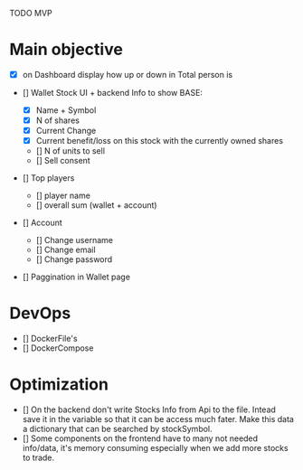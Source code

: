 TODO MVP

# Main objective

- [x] on Dashboard display how up or down in Total person is
- [] Wallet Stock UI + backend
  Info to show BASE:

  - [x] Name + Symbol
  - [x] N of shares
  - [x] Current Change
  - [x] Current benefit/loss on this stock with the currently owned shares
  - [] N of units to sell
  - [] Sell consent

- [] Top players

  - [] player name
  - [] overall sum (wallet + account)

- [] Account

  - [] Change username
  - [] Change email
  - [] Change password

- [] Paggination in Wallet page

# DevOps

- [] DockerFile's
- [] DockerCompose

# Optimization

- [] On the backend don't write Stocks Info from Api to the file. Intead save it in the variable so that it can be access much fater. Make this data a dictionary that can be searched by stockSymbol.
- [] Some components on the frontend have to many not needed info/data, it's memory consuming especially when we add more stocks to trade.
